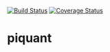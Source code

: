 [![Build Status](https://travis-ci.org/lweasel/piquant.svg?branch=master)](https://travis-ci.org/lweasel/piquant)
[![Coverage Status](https://coveralls.io/repos/lweasel/piquant/badge.png?branch=master)](https://coveralls.io/r/lweasel/piquant?branch=master)

piquant
=======
